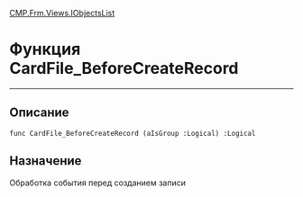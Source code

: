 ﻿---
Link: CMP.Frm.Views.IObjectsList.@CardFile_BeforeCreateRecord
---

<!---  Навигация
[Имя проекта](#) :
-->
[CMP.Frm.Views.IObjectsList](Default)

# Функция CardFile_BeforeCreateRecord
---

## Описание

    func CardFile_BeforeCreateRecord (aIsGroup :Logical) :Logical

<!--
## Аргументы{#Args}

### Аргумент1

Описание аргумента 1
-->

## Назначение

Обработка события перед созданием записи

<!--
## Пример

    CardFile_BeforeCreateRecord...
-->

